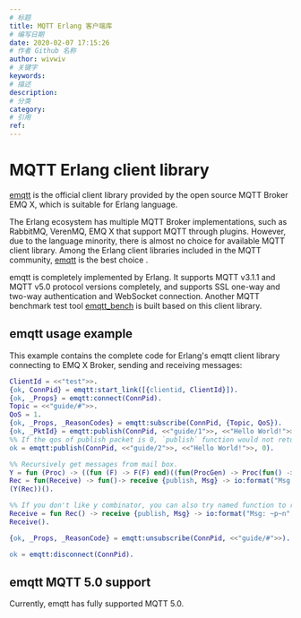 ```yaml
---
# 标题
title: MQTT Erlang 客户端库
# 编写日期
date: 2020-02-07 17:15:26
# 作者 Github 名称
author: wivwiv
# 关键字
keywords:
# 描述
description:
# 分类
category: 
# 引用
ref:
---
```



# MQTT Erlang client library



[emqtt](https://github.com/emqx/emqtt) is the official client library provided by the open source MQTT Broker EMQ X, which is suitable for Erlang language.

The Erlang ecosystem has multiple MQTT Broker implementations, such as RabbitMQ, VerenMQ, EMQ X that support MQTT through plugins. However, due to the language minority, there is almost no choice for available MQTT client library. Among the Erlang client libraries included in the MQTT community, [emqtt](https://github.com/emqx/emqtt) is the best choice .

emqtt is completely implemented by Erlang. It supports MQTT v3.1.1 and MQTT v5.0 protocol versions completely, and supports SSL one-way and two-way authentication and WebSocket connection. Another MQTT benchmark test tool [emqtt_bench](https://github.com/emqx/emqtt-bench) is built based on this client library.

## emqtt usage example

This example contains the complete code for Erlang's emqtt client library connecting to EMQ X Broker, sending and receiving messages:

```erlang
ClientId = <<"test">>.
{ok, ConnPid} = emqtt:start_link([{clientid, ClientId}]).
{ok, _Props} = emqtt:connect(ConnPid).
Topic = <<"guide/#">>.
QoS = 1.
{ok, _Props, _ReasonCodes} = emqtt:subscribe(ConnPid, {Topic, QoS}).
{ok, _PktId} = emqtt:publish(ConnPid, <<"guide/1">>, <<"Hello World!">>, QoS).
%% If the qos of publish packet is 0, `publish` function would not return packetid.
ok = emqtt:publish(ConnPid, <<"guide/2">>, <<"Hello World!">>, 0).

%% Recursively get messages from mail box.
Y = fun (Proc) -> ((fun (F) -> F(F) end)((fun(ProcGen) -> Proc(fun() -> (ProcGen(ProcGen))() end) end))) end.
Rec = fun(Receive) -> fun()-> receive {publish, Msg} -> io:format("Msg: ~p~n", [Msg]), Receive(); _Other -> Receive() after 5 -> ok end end end.
(Y(Rec))().

%% If you don't like y combinator, you can also try named function to recursively get messages in erlang shell.
Receive = fun Rec() -> receive {publish, Msg} -> io:format("Msg: ~p~n", [Msg]), Rec(); _Other -> Rec() after 5 -> ok end end.
Receive().

{ok, _Props, _ReasonCode} = emqtt:unsubscribe(ConnPid, <<"guide/#">>).

ok = emqtt:disconnect(ConnPid).
```



## emqtt MQTT 5.0 support

Currently, emqtt has fully supported MQTT 5.0.